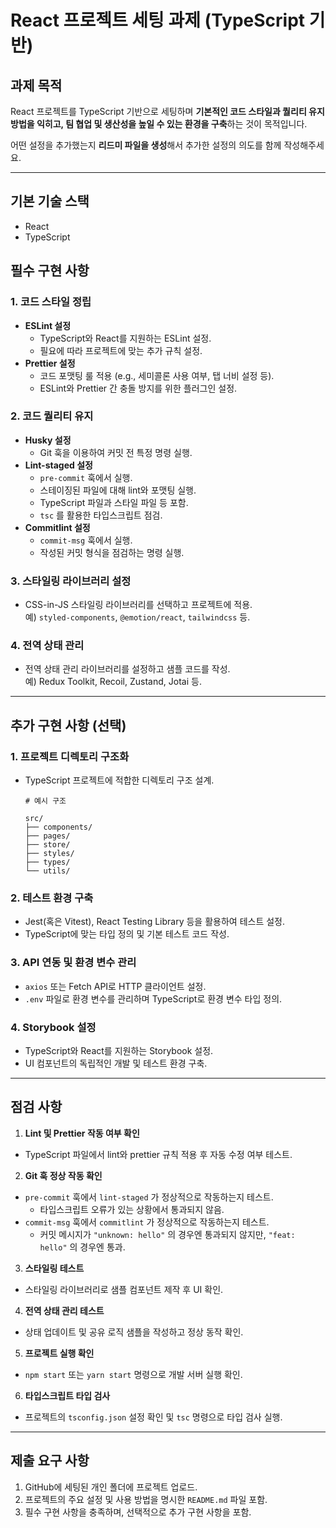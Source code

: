 # React 프로젝트 세팅 과제 (TypeScript 기반)

## 과제 목적
React 프로젝트를 TypeScript 기반으로 세팅하며 **기본적인 코드 스타일과 퀄리티 유지 방법을 익히고, 팀 협업 및 생산성을 높일 수 있는 환경을 구축**하는 것이 목적입니다.

어떤 설정을 추가했는지 **리드미 파일을 생성**해서 추가한 설정의 의도를 함께 작성해주세요.

---

## 기본 기술 스택

- React
- TypeScript


## 필수 구현 사항

### 1. **코드 스타일 정립**
- **ESLint 설정**  
  - TypeScript와 React를 지원하는 ESLint 설정.
  - 필요에 따라 프로젝트에 맞는 추가 규칙 설정.
- **Prettier 설정**  
  - 코드 포맷팅 룰 적용 (e.g., 세미콜론 사용 여부, 탭 너비 설정 등).
  - ESLint와 Prettier 간 충돌 방지를 위한 플러그인 설정.

### 2. **코드 퀄리티 유지**
- **Husky 설정**  
  - Git 훅을 이용하여 커밋 전 특정 명령 실행.
- **Lint-staged 설정**  
  - `pre-commit` 훅에서 실행.
  - 스테이징된 파일에 대해 lint와 포맷팅 실행.
  - TypeScript 파일과 스타일 파일 등 포함.
  - `tsc` 를 활용한 타입스크립트 점검.
- **Commitlint 설정**
  - `commit-msg` 훅에서 실행.
  - 작성된 커밋 형식을 점검하는 명령 실행.

### 3. **스타일링 라이브러리 설정**
- CSS-in-JS 스타일링 라이브러리를 선택하고 프로젝트에 적용.  
  예) `styled-components`, `@emotion/react`, `tailwindcss` 등.

### 4. **전역 상태 관리**
- 전역 상태 관리 라이브러리를 설정하고 샘플 코드를 작성.  
  예) Redux Toolkit, Recoil, Zustand, Jotai 등.

---

## 추가 구현 사항 (선택)

### 1. 프로젝트 디렉토리 구조화
- TypeScript 프로젝트에 적합한 디렉토리 구조 설계.
  ```plaintext
  # 예시 구조
  
  src/
  ├── components/
  ├── pages/
  ├── store/
  ├── styles/
  ├── types/
  └── utils/
  ```

### 2. 테스트 환경 구축
- Jest(혹은 Vitest), React Testing Library 등을 활용하여 테스트 설정.
- TypeScript에 맞는 타입 정의 및 기본 테스트 코드 작성.

### 3. API 연동 및 환경 변수 관리
- `axios` 또는 Fetch API로 HTTP 클라이언트 설정.
- `.env` 파일로 환경 변수를 관리하며 TypeScript로 환경 변수 타입 정의.

### 4. Storybook 설정
- TypeScript와 React를 지원하는 Storybook 설정.
- UI 컴포넌트의 독립적인 개발 및 테스트 환경 구축.

---

## 점검 사항

1. **Lint 및 Prettier 작동 여부 확인**
 - TypeScript 파일에서 lint와 prettier 규칙 적용 후 자동 수정 여부 테스트.

2. **Git 훅 정상 작동 확인**
 - `pre-commit` 훅에서 `lint-staged` 가 정상적으로 작동하는지 테스트.
   - 타입스크립트 오류가 있는 상황에서 통과되지 않음.
 - `commit-msg` 훅에서 `commitlint` 가 정상적으로 작동하는지 테스트.
   - 커밋 메시지가 `"unknown: hello"` 의 경우엔 통과되지 않지만, `"feat: hello"` 의 경우엔 통과.

3. **스타일링 테스트**
 - 스타일링 라이브러리로 샘플 컴포넌트 제작 후 UI 확인.

4. **전역 상태 관리 테스트**
 - 상태 업데이트 및 공유 로직 샘플을 작성하고 정상 동작 확인.

5. **프로젝트 실행 확인**
 - `npm start` 또는 `yarn start` 명령으로 개발 서버 실행 확인.

6. **타입스크립트 타입 검사**
 - 프로젝트의 `tsconfig.json` 설정 확인 및 `tsc` 명령으로 타입 검사 실행.

---

## 제출 요구 사항

1. GitHub에 세팅된 개인 폴더에 프로젝트 업로드.
2. 프로젝트의 주요 설정 및 사용 방법을 명시한 `README.md` 파일 포함.
3. 필수 구현 사항을 충족하며, 선택적으로 추가 구현 사항을 포함.
